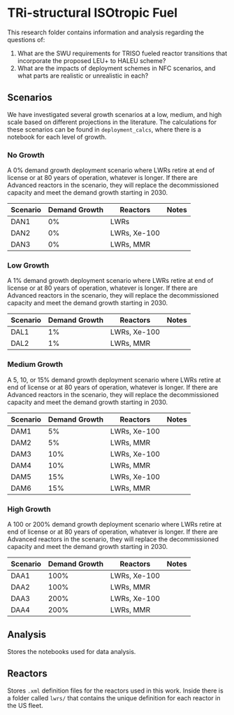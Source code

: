 # TRi-structural ISOtropic Fuel

This research folder contains information and analysis regarding the questions
of:
1. What are the SWU requirements for TRISO fueled reactor transitions that
   incorporate the proposed LEU+ to HALEU scheme?
2. What are the impacts of deployment schemes in NFC scenarios, and what parts
   are realistic or unrealistic in each?

## Scenarios
We have investigated several growth scenarios at a low, medium, and high
scale based on different projections in the literature. The calculations for
these scenarios can be found in `deployment_calcs`, where there is a notebook
for each level of growth.

### No Growth
A 0% demand growth deployment scenario where LWRs retire at end of license or
at 80 years of operation, whatever is longer. If there are Advanced reactors in
the scenario, they will replace the decommissioned capacity and meet the demand
growth starting in 2030.

| Scenario | Demand Growth | Reactors     | Notes |
|----------|---------------|--------------|-------|
| DAN1     | 0%            | LWRs         |       |
| DAN2     | 0%            | LWRs, Xe-100 |       |
| DAN3     | 0%            | LWRs, MMR    |       |

### Low Growth
A 1% demand growth deployment scenario where LWRs retire at end of license or
at 80 years of operation, whatever is longer. If there are Advanced reactors in
the scenario, they will replace the decommissioned capacity and meet the demand
growth starting in 2030.

| Scenario | Demand Growth | Reactors     | Notes |
|----------|---------------|--------------|-------|
| DAL1     | 1%            | LWRs, Xe-100 |       |
| DAL2     | 1%            | LWRs, MMR    |       |

### Medium Growth
A 5, 10, or 15% demand growth deployment scenario where LWRs retire at end of
license or at 80 years of operation, whatever is longer. If there are Advanced
reactors in the scenario, they will replace the decommissioned capacity and
meet the demand growth starting in 2030.

| Scenario | Demand Growth | Reactors     | Notes |
|----------|---------------|--------------|-------|
| DAM1     | 5%            | LWRs, Xe-100 |       |
| DAM2     | 5%            | LWRs, MMR    |       |
| DAM3     | 10%           | LWRs, Xe-100 |       |
| DAM4     | 10%           | LWRs, MMR    |       |
| DAM5     | 15%           | LWRs, Xe-100 |       |
| DAM6     | 15%           | LWRs, MMR    |       |

### High Growth
A 100 or 200% demand growth deployment scenario where LWRs retire at end of
license or at 80 years of operation, whatever is longer. If there are Advanced
reactors in the scenario, they will replace the decommissioned capacity and
meet the demand growth starting in 2030.

| Scenario | Demand Growth | Reactors     | Notes |
|----------|---------------|--------------|-------|
| DAA1     | 100%          | LWRs, Xe-100 |       |
| DAA2     | 100%          | LWRs, MMR    |       |
| DAA3     | 200%          | LWRs, Xe-100 |       |
| DAA4     | 200%          | LWRs, MMR    |       |

## Analysis
Stores the notebooks used for data analysis.

## Reactors
Stores `.xml` definition files for the reactors used in this work. Inside there
is a folder called `lwrs/` that contains the unique definition for each reactor
in the US fleet.